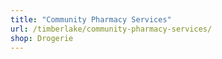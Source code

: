 ```yaml
---
title: "Community Pharmacy Services"
url: /timberlake/community-pharmacy-services/
shop: Drogerie
---
```

